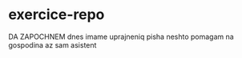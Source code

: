 # exercice-repo
DA ZAPOCHNEM
dnes imame uprajneniq 
pisha neshto
pomagam na gospodina 
az sam asistent



